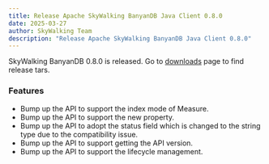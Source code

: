 ```yaml
---
title: Release Apache SkyWalking BanyanDB Java Client 0.8.0
date: 2025-03-27
author: SkyWalking Team
description: "Release Apache SkyWalking BanyanDB Java Client 0.8.0"
---
```


SkyWalking BanyanDB 0.8.0 is released. Go to [downloads](/downloads) page to find release tars.

### Features

* Bump up the API to support the index mode of Measure.
* Bump up the API to support the new property.
* Bump up the API to adopt the status field which is changed to the string type due to the compatibility issue.
* Bump up the API to support getting the API version.
* Bump up the API to support the lifecycle management.
